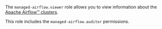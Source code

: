 The `managed-airflow.viewer` role allows you to view information about the [Apache Airflow™ clusters](../../managed-airflow/concepts/index.md#cluster).

This role includes the `managed-airflow.auditor` permissions.
